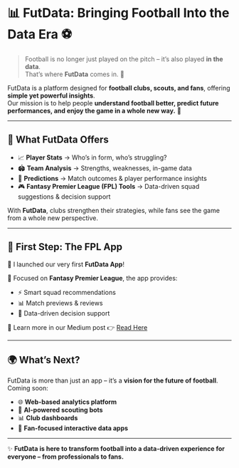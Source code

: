 # 📊 FutData: Bringing Football Into the Data Era ⚽️  

> Football is no longer just played on the pitch – it’s also played **in the data**.  
> That’s where **FutData** comes in. 🚀  

FutData is a platform designed for **football clubs, scouts, and fans**, offering **simple yet powerful insights**.  
Our mission is to help people **understand football better, predict future performances, and enjoy the game in a whole new way.** 🎯  

---

## 🌟 What FutData Offers  

- 📈 **Player Stats** → Who’s in form, who’s struggling?  
- 🏟️ **Team Analysis** → Strengths, weaknesses, in-game data  
- 🔮 **Predictions** → Match outcomes & player performance insights  
- 🎮 **Fantasy Premier League (FPL) Tools** → Data-driven squad suggestions & decision support  

With **FutData**, clubs strengthen their strategies, while fans see the game from a whole new perspective.  

---

## 🚀 First Step: The FPL App  

📅 I launched our very first **FutData App**!  

🔹 Focused on **Fantasy Premier League**, the app provides:  
- ⚡ Smart squad recommendations  
- 📊 Match previews & reviews  
- 🎯 Data-driven decision support  

📖 Learn more in our Medium post 👉 [Read Here](https://medium.com/@emremert.developer/futveri-projesi-ab793e6ac464)  

---

## 🌍 What’s Next?  

FutData is more than just an app – it’s a **vision for the future of football**.  
Coming soon:  

- 🌐 **Web-based analytics platform**  
- 🤖 **AI-powered scouting bots**  
- 📊 **Club dashboards**  
- 🙌 **Fan-focused interactive data apps**  

---

✨ **FutData is here to transform football into a data-driven experience for everyone – from professionals to fans.**  
